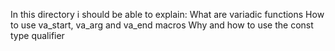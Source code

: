 In this directory i should be able to explain:
What are variadic functions
How to use va_start, va_arg and va_end macros
Why and how to use the const type qualifier
